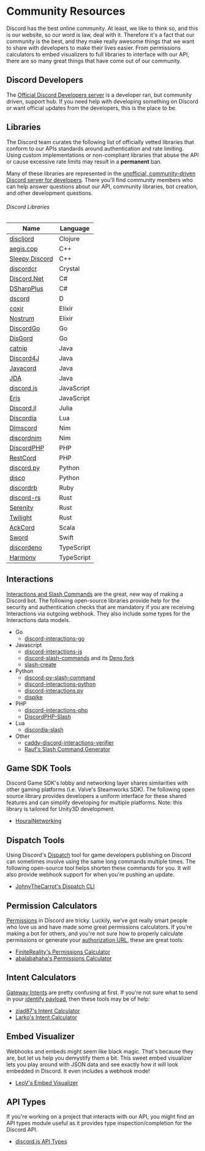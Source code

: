 # Community Resources

Discord has the best online community. At least, we like to think so, and this is our website, so our word is law, deal with it. Therefore it's a fact that our community is the best, and they make really awesome things that we want to share with developers to make their lives easier. From permissions calculators to embed visualizers to full libraries to interface with our API, there are so many great things that have come out of our community.

## Discord Developers

The [Official Discord Developers server](https://discord.gg/discord-developers) is a developer ran, but community driven, support hub. If you need help with developing something on Discord or want official updates from the developers, this is the place to be.

## Libraries

The Discord team curates the following list of officially vetted libraries that conform to our APIs standards around authentication and rate limiting. Using custom implementations or non-compliant libraries that abuse the API or cause excessive rate limits may result in a **permanent** ban.

Many of these libraries are represented in the [unofficial, community-driven Discord server for developers](https://discord.gg/discord-api). There you'll find community members who can help answer questions about our API, community libraries, bot creation, and other development questions.

###### Discord Libraries

| Name                                                         | Language   |
| ------------------------------------------------------------ | ---------- |
| [discljord](https://github.com/igjoshua/discljord)           | Clojure    |
| [aegis.cpp](https://github.com/zeroxs/aegis.cpp)             | C++        |
| [Sleepy Discord](https://github.com/yourWaifu/sleepy-discord)| C++        |
| [discordcr](https://github.com/shardlab/discordcr)           | Crystal    |
| [Discord.Net](https://github.com/RogueException/Discord.Net) | C#         |
| [DSharpPlus](https://github.com/DSharpPlus/DSharpPlus)       | C#         |
| [dscord](https://github.com/b1naryth1ef/dscord)              | D          |
| [coxir](https://github.com/satom99/coxir)                    | Elixir     |
| [Nostrum](https://github.com/Kraigie/nostrum)                | Elixir     |
| [DiscordGo](https://github.com/bwmarrin/discordgo)           | Go         |
| [DisGord](https://github.com/andersfylling/disgord)          | Go         |
| [catnip](https://github.com/mewna/catnip)                    | Java       |
| [Discord4J](https://discord4j.com/)                          | Java       |
| [Javacord](https://github.com/Javacord/Javacord)             | Java       |
| [JDA](https://github.com/DV8FromTheWorld/JDA)                | Java       |
| [discord.js](https://github.com/discordjs/discord.js)        | JavaScript |
| [Eris](https://github.com/abalabahaha/eris)                  | JavaScript |
| [Discord.jl](https://github.com/Xh4H/Discord.jl)             | Julia      |
| [Discordia](https://github.com/SinisterRectus/Discordia)     | Lua        |
| [Dimscord](https://github.com/krisppurg/dimscord)            | Nim        |
| [discordnim](https://github.com/Krognol/discordnim)          | Nim        |
| [DiscordPHP](https://github.com/discord-php/DiscordPHP)      | PHP        |
| [RestCord](https://www.restcord.com/)                        | PHP        |
| [discord.py](https://github.com/Rapptz/discord.py)           | Python     |
| [disco](https://github.com/b1naryth1ef/disco)                | Python     |
| [discordrb](https://github.com/shardlab/discordrb)           | Ruby       |
| [discord-rs](https://github.com/SpaceManiac/discord-rs)      | Rust       |
| [Serenity](https://github.com/serenity-rs/serenity)          | Rust       |
| [Twilight](https://github.com/twilight-rs/twilight)          | Rust       |
| [AckCord](https://github.com/Katrix/AckCord)                 | Scala      |
| [Sword](https://github.com/Azoy/Sword)                       | Swift      |
| [discordeno](https://github.com/discordeno/discordeno)       | TypeScript |
| [Harmony](https://github.com/harmonyland/harmony)            | TypeScript |

## Interactions

[Interactions and Slash Commands](#DOCS_INTERACTIONS_SLASH_COMMANDS/) are the great, new way of making a Discord bot. The following open-source libraries provide help for the security and authentication checks that are mandatory if you are receiving Interactions via outgoing webhook. They also include some types for the Interactions data models.

- Go
  - [discord-interactions-go](https://github.com/bsdlp/discord-interactions-go)
- Javascript
  - [discord-interactions-js](https://github.com/discord/discord-interactions-js)
  - [discord-slash-commands](https://github.com/MeguminSama/discord-slash-commands) and its [Deno fork](https://deno.land/x/discord_slash_commands)
  - [slash-create](https://github.com/Snazzah/slash-create)
- Python
  - [discord-py-slash-command](https://github.com/eunwoo1104/discord-py-slash-command)
  - [discord-interactions-python](https://github.com/discord/discord-interactions-python)
  - [discord-interactions.py](https://github.com/LiBa001/discord-interactions.py)
  - [dispike](https://github.com/ms7m/dispike)
- PHP
  - [discord-interactions-php](https://github.com/discord/discord-interactions-php)
  - [DiscordPHP-Slash](https://github.com/discord-php/DiscordPHP-Slash)
- Lua
  - [discordia-slash](https://github.com/GitSparTV/discordia-slash)
- Other
  - [caddy-discord-interactions-verifier](https://github.com/CarsonHoffman/caddy-discord-interactions-verifier)
  - [Rauf's Slash Command Generator](https://rauf.wtf/slash)

## Game SDK Tools

Discord Game SDK's lobby and networking layer shares similarities with other gaming platforms (i.e. Valve's Steamworks SDK). The following open source library provides developers a uniform interface for these shared features and can simplify developing for multiple platforms. Note: this library is tailored for Unity3D development.

- [HouraiNetworking](https://github.com/HouraiTeahouse/HouraiNetworking)

## Dispatch Tools

Using Discord's [Dispatch](#DOCS_DISPATCH_DISPATCH_AND_YOU) tool for game developers publishing on Discord can sometimes involve using the same long commands multiple times. The following open-source tool helps shorten these commands for you. It will also provide webhook support for when you're pushing an update.

- [JohnyTheCarrot's Dispatch CLI](https://github.com/JohnyTheCarrot/droops-dispatch)

## Permission Calculators

[Permissions](#DOCS_TOPICS_PERMISSIONS/permissions) in Discord are tricky. Luckily, we've got really smart people who love us and have made some great permissions calculators. If you're making a bot for others, and you're not sure how to properly calculate permissions or generate your [authorization URL](#DOCS_TOPICS_OAUTH2/bot-authorization-flow), these are great tools:

- [FiniteReality's Permissions Calculator](https://finitereality.github.io/permissions-calculator/?v=0)
- [abalabahaha's Permissions Calculator](https://discordapi.com/permissions.html#0)

## Intent Calculators

[Gateway Intents](#DOCS_TOPICS_GATEWAY/gateway-intents) are pretty confusing at first. If you're not sure what to send in your [identify payload](#DOCS_TOPICS_GATEWAY/identify), then these tools may be of help:

- [ziad87's Intent Calculator](https://ziad87.net/intents/)
- [Larko's Intent Calculator](https://intents.aymdj.me/)

## Embed Visualizer

Webhooks and embeds might seem like black magic. That's because they are, but let us help you demystify them a bit. This sweet embed visualizer lets you play around with JSON data and see exactly how it will look embedded in Discord. It even includes a webhook mode!

- [LeoV's Embed Visualizer](https://leovoel.github.io/embed-visualizer/)

## API Types

If you're working on a project that interacts with our API, you might find an API types module useful as it provides type inspection/completion for the Discord API.

- [discord.js API Types](https://github.com/discordjs/discord-api-types)
